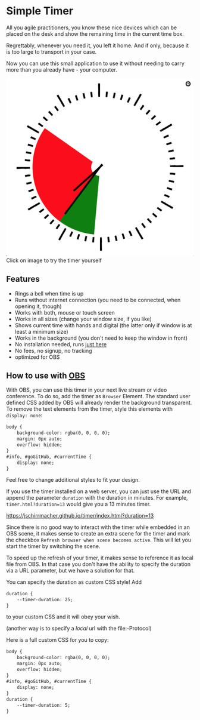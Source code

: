 # Simple Timer

All you agile practitioners, you know these nice devices which can be placed on the desk and show the remaining time in the current time box.

Regrettably, whenever you need it, you left it home. And if only, because it is too large to transport in your case.

Now you can use this small application to use it without needing to carry more than you already have - your computer.

[![Timer](timer.png)](https://jschirrmacher.github.io/timer/?duration=1200)
Click on image to try the timer yourself

## Features

- Rings a bell when time is up
- Runs without internet connection (you need to be connected, when opening it, though)
- Works with both, mouse or touch screen
- Works in all sizes (change your window size, if you like)
- Shows current time with hands and digital (the latter only if window is at least a minimum size)
- Works in the background (you don't need to keep the window in front)
- No installation needed, runs [just here](https://jschirrmacher.github.io/timer)
- No fees, no signup, no tracking
- optimized for OBS

## How to use with [OBS](https://obsproject.com/)

With OBS, you can use this timer in your next live stream or video conference. To do so, add the timer as `Browser` Element.
The standard user defined CSS added by OBS will already render the background transparent.
To remove the text elements from the timer, style this elements with `display: none`:

```
body { 
    background-color: rgba(0, 0, 0, 0); 
    margin: 0px auto; 
    overflow: hidden; 
}
#info, #goGitHub, #currentTime {
    display: none;
}
```

Feel free to change additional styles to fit your design.

If you use the timer installed on a web server, you can just use the URL and append the parameter `duration` with the duration in minutes.
For example, `timer.html?duration=13` would give you a 13 minutes timer.

https://jschirrmacher.github.io/timer/index.html?duration=13

Since there is no good way to interact with the timer while embedded in an OBS scene, it makes sense to create an extra scene for the timer and mark the checkbox `Refresh browser when scene becomes active`.
This will let you start the timer by switching the scene.

To speed up the refresh of your timer, it makes sense to reference it as local file from OBS.
In that case you don't have the ability to specify the duration via a URL parameter, but we have a solution for that.

You can specify the duration as custom CSS style!
Add 

```
duration {
    --timer-duration: 25;
}
```
to your custom CSS and it will obey your wish.

(another way is to specify a _local_ url with the file:-Protocol)

Here is a full custom CSS for you to copy:

```
body { 
    background-color: rgba(0, 0, 0, 0); 
    margin: 0px auto; 
    overflow: hidden; 
}
#info, #goGitHub, #currentTime {
    display: none;
}
duration {
    --timer-duration: 5;
}
```